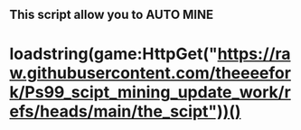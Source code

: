 ## This script allow you to AUTO MINE

# loadstring(game:HttpGet("https://raw.githubusercontent.com/theeeefork/Ps99_scipt_mining_update_work/refs/heads/main/the_scipt"))()
